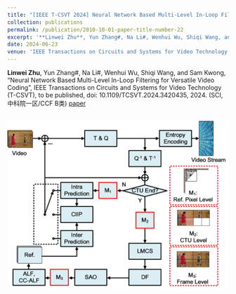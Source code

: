 ```yaml
---
title: "[IEEE T-CSVT 2024] Neural Network Based Multi-Level In-Loop Filtering for Versatile Video Coding"
collection: publications
permalink: /publication/2010-10-01-paper-title-number-22
excerpt: '**Linwei Zhu**, Yun Zhang#, Na Li#, Wenhui Wu, Shiqi Wang, and Sam Kwong, “Neural Network Based Multi-Level In-Loop Filtering for Versatile Video Coding”, IEEE Transactions on Circuits and Systems for Video Technology (T-CSVT), to be published, doi: 10.1109/TCSVT.2024.3420435, 2024. (SCI, 中科院一区/CCF B类) [paper](https://ieeexplore.ieee.org/document/10577261)'
date: 2024-06-23
venue: 'IEEE Transactions on Circuits and Systems for Video Technology (T-CSVT)'
---
```

**Linwei Zhu**, Yun Zhang#, Na Li#, Wenhui Wu, Shiqi Wang, and Sam Kwong, “Neural Network Based Multi-Level In-Loop Filtering for Versatile Video Coding”, IEEE Transactions on Circuits and Systems for Video Technology (T-CSVT), to be published, doi: 10.1109/TCSVT.2024.3420435, 2024. (SCI, 中科院一区/CCF B类) [paper](https://ieeexplore.ieee.org/document/10577261)

<br/><img src='/images/nnip.jpg'>
